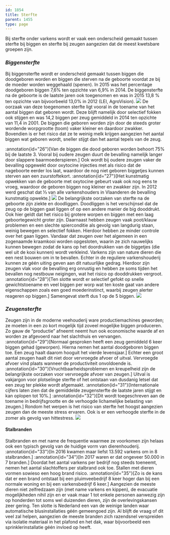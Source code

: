 ```yaml
---
id: 1854
title: Sterfte
parent: 1455
type: page
---
```

Bij sterfte onder varkens wordt er vaak een onderscheid gemaakt tussen sterfte bij biggen en sterfte bij zeugen aangezien dat de meest kwetsbare groepen zijn.

### _Biggensterfte_

Bij biggensterfte wordt er onderscheid gemaakt tussen biggen die doodgeboren worden en biggen die sterven na de geboorte voordat ze bij de moeder worden weggehaald (spenen). In 2015 was het percentage doodgeboren biggen 7,6% ten opzichte van 6,9% in 2014. De biggensterfte na de geboorte is de laatste jaren ook toegenomen en was in 2015 13,8 % ten opzichte van bijvoorbeeld 13,0% in 2012 (LEI, AgroVision). ![](http://www.ongehoord.info/wp-content/uploads/2017/12/5785597969_9fc5d0476a_o-1-300x200.jpg) De oorzaak van deze toegenomen sterfte ligt vooral in de toename van het aantal biggen dat geboren wordt. Deze blijft namelijk door selectief fokken ook stijgen en was 14,2 biggen per zeug gemiddeld in 2014 ten opzichte van 11,4 in 2001. De biggen die geboren worden zijn door de steeds groter wordende worpgrootte (toom) vaker kleiner en daardoor zwakker. Bovendien is er het risico dat ze te weinig melk krijgen aangezien het aantal biggen wat geboren wordt, sneller stijgt dan het aantal tepels van de zeug.

:annotation{id="26"}[Van de biggen die dood geboren worden behoort 75% bij de laatste 3. Vooral bij oudere zeugen duurt de bevalling namelijk langer door slappere baarmoederspieren.] Ook wordt bij oudere zeugen vaker de bevalling opgewekt door oxytocine injecties met als risico dat de nageboorte eerder los laat, waardoor de nog niet geboren biggetjes kunnen sterven aan een zuurstoftekort. :annotation{id="27"}[Het kunstmatig opwekken van de geboorte met oxytocine gebeurt vaak ook nog eens te vroeg, waardoor de geboren biggen nog kleiner en zwakker zijn. In 2012 werd geschat dat ⅓ van alle varkenshouders in Vlaanderen de bevalling kunstmatig opwekte.] ![](http://www.ongehoord.info/wp-content/uploads/2017/12/5786314602_2a3de7651b_o-300x200.jpg) De belangrijkste oorzaken van sterfte na de geboorte zijn ziekte en doodliggen. Doodliggen is het verschijnsel dat de zeug op de biggen gaat liggen of op een andere manier de big dooddrukt. Ook hier geldt dat het risico bij grotere worpen en biggen met een laag geboortegewicht groter zijn. Daarnaast hebben zeugen vaak poot/klauw problemen en een slechte spierconditie als gevolg van langdurig staan, weinig bewegen en selectief fokken. Hierdoor hebben ze minder controle over het gaan liggen. Vandaar dat zeugen over het algemeen in een zogenaamde kraamkooi worden opgesloten, waarin ze zich nauwelijks kunnen bewegen zodat de kans op het doordrukken van de biggetjes (die wel uit de kooi kunnen) wordt verkleind. Varkens zijn van nature dieren die een nest bouwen om in te bevallen. Echter in de reguliere varkenshouderij kunnen ze géén uiting geven aan dit natuurlijke gedrag. Hierdoor zijn zeugen vlak voor de bevalling erg onrustig en hebben ze soms tijden het bevallen nog nestbouw neigingen, wat het risico op dooddrukken vergroot. :annotation{id="28"}[Ten slotte wordt er selectief gefokt op snelle gewichtstoename en veel biggen per worp wat ten koste gaat van andere eigenschappen zoals een goed moederinstinct, waarbij zeugen alerter reageren op biggen.] Samengevat sterft dus 1 op de 5 biggen. ![](http://www.ongehoord.info/wp-content/uploads/2017/12/5785603065_693f897305_o-300x200.jpg)

### _Zeugensterfte_

Zeugen zijn in de moderne veehouderij ware productiemachines geworden; ze moeten in een zo kort mogelijk tijd zoveel mogelijke biggen produceren. Zo gauw de “productie” afneemt neemt hun ook economische waarde af en worden ze afgevoerd naar het slachthuis en vervangen. :annotation{id="29"}[Normaal gesproken heeft een zeug gemiddeld 6 keer biggen gehad (geworpen). Hierna nemen het aantal doodgeboren biggen toe. Een zeug haalt daarom hooguit het vierde levensjaar.] Echter een groot aantal zeugen haalt dit niet door vervroegde afvoer of uitval. Vervroegde afvoer vind plaats wanneer de productiviteit onvoldoende is. :annotation{id="30"}[Vruchtbaarheidsproblemen en kreupelheid zijn de belangrijkste oorzaken voor vervroegde afvoer van zeugen.] Uitval is vakjargon voor plotselinge sterfte of het ontstaan van dusdanig letsel dat een zeug ter plekke wordt afgemaakt. :annotation{id="31"}[Internationale cijfers laten zien dat de gemiddelde zeugensterfte de laatste jaren stijgt en kan oplopen tot 10%.] :annotation{id="32"}[Dit wordt toegeschreven aan de toename in bedrijfsgrootte en de verhoogde lichamelijke belasting van zeugen.] Rondom het werpen is het risico van sterfte het hoogst aangezien zeugen dan de meeste stress ervaren. Ook is er een verhoogde sterfte in de zomer als gevolg van hittestress. ![](http://www.ongehoord.info/wp-content/uploads/2017/12/5786124626_bf6af92b6b_o-300x200.jpg)

#### Stalbranden

Stalbranden en met name de frequentie waarmee ze voorkomen zijn helaas ook een typisch gevolg van de huidige vorm van dierenhouderij. :annotation{id="33"}[In 2016 kwamen maar liefst 13.592 varkens om in 8 stalbranden.] :annotation{id="34"}[In 2017 waren er dat ongeveer 50.000 in 7 branden.] Doordat het aantal varkens per bedrijf nog steeds toeneemt, nemen het aantal slachtoffers per stalbrand ook toe. Stallen met dieren vormen sowieso een hoog brand risico. :annotation{id="35"}[Zo is de kans dat er een brand ontstaat bij een pluimveebedrijf 8 keer hoger dan bij een normale woning en bij een varkensbedrijf 6 keer.] Aangezien de meeste dieren niet zelfredzaam zijn (met name varkens en kippen), de evacuatie mogelijkheden nihil zijn en er vaak maar 1 tot enkele personen aanwezig zijn op honderden tot soms wel duizenden dieren, zijn de overlevingskansen zeer gering. Ten slotte is Nederland een van de weinige landen waar automatische blusinstallaties géén gemeengoed zijn. Al blijft de vraag of dit veel zal helpen, aangezien de meeste branden zich razendsnel verspreiden via isolatie materiaal in het plafond en het dak, waar bijvoorbeeld een sprinklerinstallatie géén invloed op heeft.
